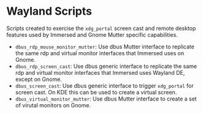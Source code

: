 # Wayland Scripts

Scripts created to exercise the `xdg_portal` screen cast and remote desktop features used by Immersed and Gnome Mutter specific capabilities.

- `dbus_rdp_mouse_monitor_mutter`: Use dbus Mutter interface to replicate the same rdp and virtual monitor interfaces that Immersed uses on Gnome.
- `dbus_rdp_screen_cast`: Use dbus generic interface to replicate the same rdp and virtual monitor interfaces that Immersed uses Wayland DE, except on Gnome.
- `dbus_screen_cast`: Use dbus generic interface to trigger `xdg_portal` for screen cast. On KDE this can be used to create a virtual screen.
- `dbus_virtual_monitor_mutter`: Use dbus Mutter interface to create a set of virutal monitors on Gnome.
